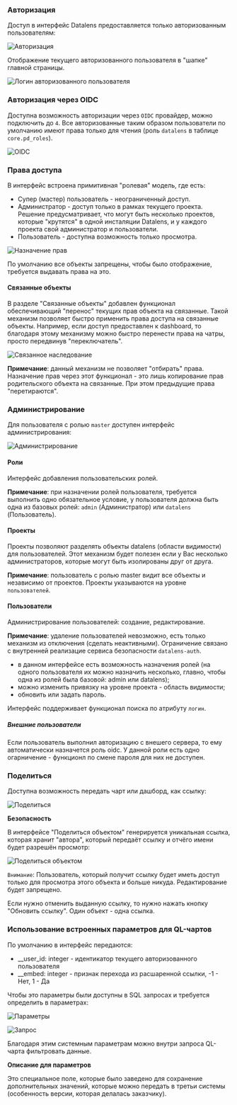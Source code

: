 ### Авторизация

Доступ в интерфейс Datalens предоставляется только авторизованным пользователям:

![Авторизация](pics/image3.png)

Отображение текущего авторизованного пользователя в "шапке" главной страницы.

![Логин авторизованного пользователя](pics/image4.png)

### Авторизация через OIDC

Доступна возможность авторизации через `OIDC` провайдер, можно подключить до `4`. Все авторизованные таким образом пользователи по умолчанию имеют права только для чтения (роль `datalens` в таблице `core.pd_roles`).

![OIDC](pics/image8.png)

### Права доступа

В интерфейс встроена примитивная "ролевая" модель, где есть:

* Супер (мастер) пользователь - неограниченный доступ.
* Администратор - доступ только в рамках текущего проекта. Решение предусматривает, что могут быть несколько проектов, которые "крутятся" в одной инсталяции Datalens, и у каждого проекта свой администратор и пользователи.
* Пользователь - доступна возможность только просмотра.

![Назначение прав](pics/image5.png)

По умолчанию все объекты запрещены, чтобы было отображение, требуется выдавать права на это.

#### Связанные объекты

В разделе "Связанные объекты" добавлен функционал обеспечивающий "перенос" текущих прав объекта на связанные. Такой механизм позволяет быстро применить права доступа на связанные объекты. Например, если доступ предоставлен к dashboard, то благодаря этому механизму можно быстро перенести права на чатры, просто передвинув "переключатель".

![Связанное наследование](pics/image10.png)

__Примечание__: данный механизм не позволяет "отбирать" права. Назначение прав через этот функционал - это лишь копирование прав родительского объекта на связанные. При этом предыдущие права "перетираются".

### Администрирование

Для пользователя с ролью `master` доступен интерфейс администрирования:

![Администрирование](pics/image9.png)

#### Роли

Интерфейс добавления пользовательских ролей.

__Примечание__: при назначении ролей пользователя, требуется выполнить одно обязательное условие, у пользователя должна быть одна из базовых ролей: `admin` (Администратор) или `datalens` (Пользователь).

#### Проекты

Проекты позволяют разделять объекты datalens (области видимости) для пользователей. Этот механизм будет полезен если у Вас несколько администраторов, которые могут быть изолированы друг от друга.

__Примечание__: пользователь с ролью master видит все объекты и независимо от проектов. Проекты указываются на уровне `пользователей`.

#### Пользователи

Администрирование пользователей: создание, редактирование. 

__Примечание__: удаление пользователей невозможно, есть только механизм из отключения (сделать неактивными). Ограничение связано с внутренней реализацие сервиса безопасности `datalens-auth`.

* в данном интерфейсе есть возможность назначения ролей (на одного пользователя их можно назначить несколько, главно, чтобы одна из ролей была базовой: admin или datalens);
* можно изменить привязку на уровне проекта - область видимости;
* обновить или задать пароль.

Интерфейс поддерживает функционал поиска по атрибуту `логин`.

##### Внешние пользователи

Если пользователь выполнил авторизацию с внешего сервера, то ему автоматически назначется роль oidc. У данной роли есть одно огарничение - функционл по смене пароля для них не доступен.

### Поделиться

Доступна возможность передать чарт или дашборд, как ссылку:

![Поделиться](pics/image6.png)

__Безопасность__

В интерфейсе "Поделиться объектом" генерируется уникальная ссылка, которая хранит "автора", который передаёт ссылку и отчёго имени будет разрешён просмотр:

![Поделиться объектом](pics/image7.png)

`Внимание`: Пользователь, который получит ссылку будет иметь доступ только для просмотра этого объекта и больше никуда. Редактирование будет запрещено.

Если нужно отменить выданную ссылку, то нужно нажать кнопку "Обновить ссылку". Один объект - одна ссылка.

### Использование встроенных параметров для QL-чартов

По умолчанию в интерфейс передаются:

* __user_id: integer - идентикатор текущего авторизованного пользователя
* __embed: integer - признак перехода из расшаренной ссылки, -1 - Нет, 1 - Да

Чтобы это параметры были доступны в SQL запросах и требуется определить в параметрах:

![Параметры](pics/image1.png)

![Запрос](pics/image2.png)

Благодаря этим системным параметрам можно внутри запроса QL-чарта фильтровать данные.

__Описание для параметров__

Это специальное поле, которые было заведено для сохранение дополнительных значений, которые можно передать в третьи системы (особенность версии, которая делалась заказчику).

